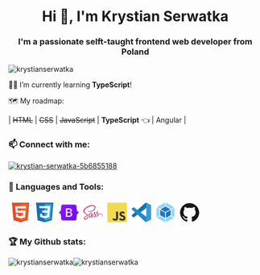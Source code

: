 <h1 align="center">Hi 👋, I'm Krystian Serwatka</h1>
<h3 align="center">I'm a passionate selft-taught frontend web developer from Poland</h3>

<p align="left"> <img src="https://komarev.com/ghpvc/?username=krystianserwatka&label=Profile%20views&color=0e75b6&style=flat" alt="krystianserwatka" /> </p>

<p>👷‍♂️ I’m currently learning <b>TypeScript</b>!</p>
<p>🗺 My roadmap:</p>
<p>| <s>HTML</s> | <s>CSS</s> | <s>JavaScript</s> | <b>TypeScript</b> 👈 | Angular |</p>

<h3 align="left">📫 Connect with me:</h3>
<p align="left">
<a href="https://linkedin.com/in/krystian-serwatka-5b6855188" target="blank"><img align="center" src="https://raw.githubusercontent.com/rahuldkjain/github-profile-readme-generator/master/src/images/icons/Social/linked-in-alt.svg" alt="krystian-serwatka-5b6855188" height="30" width="40" /></a>
</p>

<h3 align="left">🧰 Languages and Tools:</h3>
<p align="left"><img src="https://raw.githubusercontent.com/devicons/devicon/master/icons/html5/html5-original.svg" alt="HTML5" height="40" style="vertical-align:top; margin:4px"><img src="https://raw.githubusercontent.com/devicons/devicon/master/icons/css3/css3-original.svg" alt="CSS3" height="40" style="vertical-align:top; margin:4px"><img src="https://raw.githubusercontent.com/devicons/devicon/master/icons/bootstrap/bootstrap-original.svg" alt="Bootstrap" height="40" style="vertical-align:top; margin:4px"><img src="https://raw.githubusercontent.com/devicons/devicon/master/icons/sass/sass-original.svg" alt="Sass" height="40" style="vertical-align:top; margin:4px"><img src="https://raw.githubusercontent.com/devicons/devicon/master/icons/javascript/javascript-original.svg" alt="JavaScript" height="40" style="vertical-align:top; margin:4px"><img src="https://raw.githubusercontent.com/devicons/devicon/master/icons/vscode/vscode-original.svg" alt="VSCode" height="40" style="vertical-align:top; margin:4px"><img src="https://raw.githubusercontent.com/devicons/devicon/master/icons/webpack/webpack-original.svg" alt="Webpack" height="40" style="vertical-align:top; margin:4px"><img src="https://raw.githubusercontent.com/devicons/devicon/master/icons/github/github-original.svg" alt="Github" height="40" style="vertical-align:top; margin:4px"></p>

<h3 align="left">🏆 My Github stats:</h3>

<img align="left" style="margin-bottom: 15px;" src="https://github-readme-streak-stats.herokuapp.com/?user=krystianserwatka&theme=tokyonight" alt="krystianserwatka" />
<img align="left" src="https://github-readme-stats.vercel.app/api/top-langs?username=krystianserwatka&show_icons=true&locale=en&layout=compact&hide=Python,C,Hack,Tcl&theme=tokyonight" alt="krystianserwatka" />
